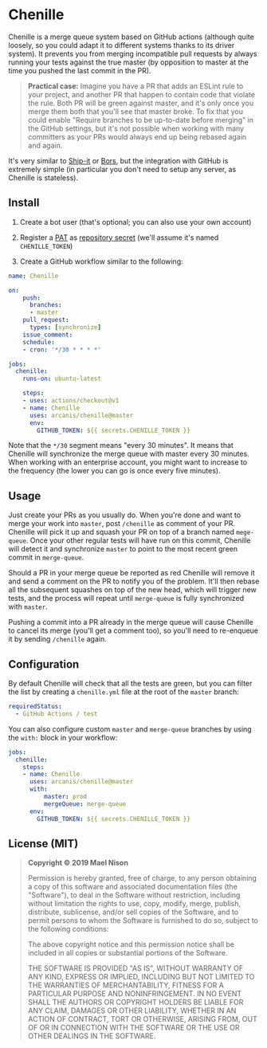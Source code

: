 # Chenille

Chenille is a merge queue system based on GitHub actions (although quite loosely, so you could adapt it to different systems thanks to its driver system). It prevents you from merging incompatible pull requests by always running your tests against the true master (by opposition to master at the time you pushed the last commit in the PR).

> **Practical case:** Imagine you have a PR that adds an ESLint rule to your project, and another PR that happen to contain code that violate the rule. Both PR will be green against master, and it's only once you merge them both that you'll see that master broke. To fix that you could enable "Require branches to be up-to-date before merging" in the GitHub settings, but it's not possible when working with many committers as your PRs would always end up being rebased again and again.

It's very similar to [Ship-it](https://github.com/Shopify/shipit-engine) or [Bors](https://github.com/bors-ng/bors-ng), but the integration with GitHub is extremely simple (in particular you don't need to setup any server, as Chenille is stateless).

## Install

1. Create a bot user (that's optional; you can also use your own account)

2. Register a [PAT](https://help.github.com/en/github/authenticating-to-github/creating-a-personal-access-token-for-the-command-line) as [repository secret](https://help.github.com/en/actions/automating-your-workflow-with-github-actions/creating-and-using-encrypted-secrets) (we'll assume it's named `CHENILLE_TOKEN`)

3. Create a GitHub workflow similar to the following:

```yaml
name: Chenille

on:
    push:
      branches:
      - master
    pull_request:
      types: [synchronize]
    issue_comment:
    schedule:
    - cron: '*/30 * * * *'

jobs:
  chenille:
    runs-on: ubuntu-latest

    steps:
    - uses: actions/checkout@v1
    - name: Chenille
      uses: arcanis/chenille@master
      env:
        GITHUB_TOKEN: ${{ secrets.CHENILLE_TOKEN }}
```

Note that the `*/30` segment means "every 30 minutes". It means that Chenille will synchronize the merge queue with master every 30 minutes. When working with an enterprise account, you might want to increase to the frequency (the lower you can go is once every five minutes).

## Usage

Just create your PRs as you usually do. When you're done and want to merge your work into `master`, post `/chenille` as comment of your PR. Chenille will pick it up and squash your PR on top of a branch named `mege-queue`. Once your other regular tests will have run on this commit, Chenille will detect it and synchronize `master` to point to the most recent green commit in `merge-queue`.

Should a PR in your merge queue be reported as red Chenille will remove it and send a comment on the PR to notify you of the problem. It'll then rebase all the subsequent squashes on top of the new head, which will trigger new tests, and the process will repeat until `merge-queue` is fully synchronized with `master`.

Pushing a commit into a PR already in the merge queue will cause Chenille to cancel its merge (you'll get a comment too), so you'll need to re-enqueue it by sending `/chenille` again.

## Configuration

By default Chenille will check that all the tests are green, but you can filter the list by creating a `chenille.yml` file at the root of the `master` branch:

```yaml
requiredStatus:
  - GitHub Actions / test
```

You can also configure custom `master` and `merge-queue` branches by using the `with:` block in your workflow:

```yaml
jobs:
  chenille:
    steps:
    - name: Chenille
      uses: arcanis/chenille@master
      with:
          master: prod
          mergeQueue: merge-queue
      env:
        GITHUB_TOKEN: ${{ secrets.CHENILLE_TOKEN }}

```

## License (MIT)

> **Copyright © 2019 Mael Nison**
>
> Permission is hereby granted, free of charge, to any person obtaining a copy of this software and associated documentation files (the "Software"), to deal in the Software without restriction, including without limitation the rights to use, copy, modify, merge, publish, distribute, sublicense, and/or sell copies of the Software, and to permit persons to whom the Software is furnished to do so, subject to the following conditions:
>
> The above copyright notice and this permission notice shall be included in all copies or substantial portions of the Software.
>
> THE SOFTWARE IS PROVIDED "AS IS", WITHOUT WARRANTY OF ANY KIND, EXPRESS OR IMPLIED, INCLUDING BUT NOT LIMITED TO THE WARRANTIES OF MERCHANTABILITY, FITNESS FOR A PARTICULAR PURPOSE AND NONINFRINGEMENT. IN NO EVENT SHALL THE AUTHORS OR COPYRIGHT HOLDERS BE LIABLE FOR ANY CLAIM, DAMAGES OR OTHER LIABILITY, WHETHER IN AN ACTION OF CONTRACT, TORT OR OTHERWISE, ARISING FROM, OUT OF OR IN CONNECTION WITH THE SOFTWARE OR THE USE OR OTHER DEALINGS IN THE SOFTWARE.
